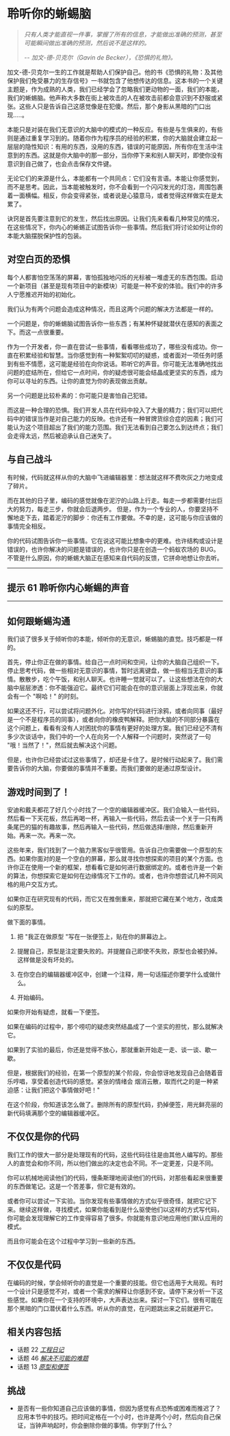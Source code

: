 # 聆听你的蜥蜴脑
<!-- 2020.04.15 -->

> _只有人类才能直视一件事，掌握了所有的信息，才能做出准确的预测，甚至可能瞬间做出准确的预测，然后说不是这样的。_
>
> _-- 加文-德-贝克尔（Gavin de Becker），《恐惧的礼物》。_

加文-德-贝克尔一生的工作就是帮助人们保护自己。他的书《恐惧的礼物：及其他保护我们免受暴力的生存信号》一书就包含了他想传达的信息。这本书的一个关键主题是，作为成熟的人类，我们已经学会了忽略我们更动物的一面，我们的本能，我们的蜥蜴脑。他声称大多数在街上被攻击的人在被攻击前都会意识到不舒服或紧张。这些人只是告诉自己这感觉像是在犯傻。然后，那个身影从黑暗的门口出现.....。

本能只是对装在我们无意识的大脑中的模式的一种反应。有些是与生俱来的，有些则是通过重复学习到的。随着你作为程序员的经验的积累，你的大脑就会建立起一层层的隐性知识：有用的东西，没用的东西，错误的可能原因，所有你在生活中注意到的东西。这就是你大脑中的那一部分，当你停下来和别人聊天时，即使你没有意识到自己做了，也会点击保存文件键。

无论它们的来源是什么，本能都有一个共同点：它们没有言语。本能让你感觉到，而不是思考。因此，当本能被触发时，你不会看到一个闪闪发光的灯泡，周围包裹着一面横幅。相反，你会变得紧张，或者说是心猿意马，或者觉得这样做实在是太累了。

诀窍是首先要注意到它的发生，然后找出原因。让我们先来看看几种常见的情况，在这些情况下，你内心的蜥蜴正试图告诉你一些事情。然后我们将讨论如何让你的本能大脑摆脱保护性的包装。

## 对空白页的恐惧
每个人都害怕空荡荡的屏幕，害怕孤独地闪烁的光标被一堆虚无的东西包围。启动一个新项目（甚至是现有项目中的新模块）可能是一种不安的体验。我们中的许多人宁愿推迟开始的初始化。

我们认为有两个问题会造成这种情况，而且这两个问题的解决方法都是一样的。

一个问题是，你的蜥蜴脑试图告诉你一些东西；有某种怀疑就潜伏在感知的表面之下。而这一点很重要。

作为一个开发者，你一直在尝试一些事情，看看哪些成功了，哪些没有成功。你一直在积累经验和智慧。当你感觉到有一种絮絮叨叨的疑惑，或者面对一项任务时感到有些不情愿，这可能是经验在向你说话。聆听它的声音。你可能无法准确地找出问题的症结所在，但给它一点时间，你的疑虑很可能会结晶成更坚实的东西，成为你可以寻址的东西。让你的直觉为你的表现做出贡献。

另一个问题是比较朴素的：你可能只是害怕自己犯错。

而这是一种合理的恐惧。我们开发人员在代码中投入了大量的精力；我们可以把代码中的错误当作是对自己能力的反映。也许还有一种冒牌货综合症的因素；我们可能认为这个项目超出了我们的能力范围。我们无法看到自己要怎么到达终点；我们会走得太远，然后被迫承认自己迷失了。

## 与自己战斗
有时候，代码就这样从你的大脑中飞进编辑器里：想法就这样不费吹灰之力地变成了碎片。

而在其他的日子里，编码的感觉就像在泥泞的山路上行走。每走一步都需要付出巨大的努力，每走三步，你就会后退两步。
但是，作为一个专业的人，你要坚持不懈地走下去，踏着泥泞的脚步：你还有工作要做。不幸的是，这可能与你应该做的事情完全相反。

你的代码试图告诉你一些事情。它在说这可能比想象中的更难。也许结构或设计是错误的，也许你解决的问题是错误的，也许你只是在创造一个蚂蚁农场的 BUG。不管是什么原因，你的蜥蜴大脑正在感知来自代码的反馈，它拼命地想让你去听。

---
## 提示 61 聆听你内心蜥蜴的声音
---

## 如何跟蜥蜴沟通
我们谈了很多关于倾听你的本能，倾听你的无意识，蜥蜴脑的直觉。技巧都是一样的。

首先，停止你正在做的事情。给自己一点时间和空间，让你的大脑自己组织一下。停止思考代码，做一些相对无意识的事情，暂时远离键盘，做一些相当无意识的事情。散散步，吃个午饭，和别人聊天。也许睡一觉就可以了。让这些想法在你的大脑中层层渗透：你不能强迫它。最终它们可能会在你的意识层面上浮现出来，你就会有一个 "啊哈！" 的时刻。

如果这还不行，可以尝试将问题外化。对你写的代码进行涂鸦，或者向同事（最好是一个不是程序员的同事），或者向你的橡皮鸭解释。把你大脑的不同部分暴露在这个问题上，看看有没有人对困扰你的事情有更好的处理方案。我们已经记不清有多少次谈话中，我们中的一个人在向另一个人解释一个问题时，突然说了一句 "哦！当然了！"，然后就去解决这个问题。

但是，也许你已经尝试过这些事情了，却还是卡住了。是时候行动起来了。我们需要告诉你的大脑，你要做的事情并不重要。而我们要做的是通过原型设计。

## 游戏时间到了！
安迪和戴夫都花了好几个小时找了一个空的编辑器缓冲区。我们会输入一些代码，然后看一下天花板，然后再喝一杯，再输入一些代码，然后去读一个关于一只有两条尾巴的猫的有趣故事，然后再输入一些代码，然后做选择/删除，然后重新开始。再来一次。再来一次。

这些年来，我们找到了一个脑力黑客似乎很管用。告诉自己你需要做一个原型的东西。如果你面对的是一个空白的屏幕，那么就寻找你想探索的项目的某个方面。也许你正在使用一个新的框架，想看看它是如何进行数据绑定的。或者也许是一个新的算法，你想探索它是如何在边缘情况下工作的。或者，也许你想尝试几种不同风格的用户交互方式。

如果你正在研究现有的代码，而它又在推倒重来，那就把它藏在某个地方，改成类似的原型。

做下面的事情。

1. 把 "我正在做原型 "写在一张便签上，贴在你的屏幕边上。

2. 提醒自己，原型是注定要失败的。并提醒自己即使不失败，原型也会被扔掉。这样做是没有坏处的。

3. 在你空白的编辑器缓冲区中，创建一个注释，用一句话描述你要学什么或做什么。

4. 开始编码。

如果你开始有疑虑，就看一下便签。

如果在编码的过程中，那个唠叨的疑虑突然结晶成了一个坚实的担忧，那么就解决它。

如果到了实验的最后，你还是觉得不放心，那就重新开始走一走、谈一谈、歇一歇。

但是，根据我们的经验，在第一个原型的某个阶段，你会惊讶地发现自己会随着音乐哼唱，享受着创造代码的感觉。紧张的情绪会
烟消云散，取而代之的是一种紧迫感：让我们把这个事情做好吧！"

在这个阶段，你知道该怎么做了。删除所有的原型代码，扔掉便签，用光鲜亮丽的新代码填满那个空的编辑器缓冲区。

## 不仅仅是你的代码
我们工作的很大一部分是处理现有的代码，这些代码往往是由其他人编写的。那些人的直觉会和你不同，所以他们做出的决定也会不同。不一定更差，只是不同。

你可以机械地阅读他们的代码，慢条斯理地阅读他们的代码，对那些看起来很重要的东西做笔记。这是一个苦差事，但它是有效的。

或者你可以尝试一下实验。当你发现有些事情做的方式似乎很奇怪，就把它记下来。继续这样做，寻找模式，如果你能看到是什么驱使他们以这样的方式写代码，你可能会发现理解它的工作变得容易了很多。你就能有意识地应用他们默认应用的模式。

而且你可能会在这个过程中学习到一些新的东西。

## 不仅仅是代码
在编码的时候，学会倾听你的直觉是一个重要的技能。但它也适用于大局观。有时一个设计只是感觉不对，或者一个需求的解释让你感到不安。请停下来分析一下这些感觉。如果你在一个支持的环境中，大声表达出来。探讨一下它们。很有可能在那个黑暗的门口潜伏着什么东西。听从你的直觉，在问题跳出来之前就避开它。

## 相关内容包括
- 话题 22 [_工程日记_](../Chapter3/工程日记.md)
- 话题 46 [_解决不可能的难题_](../Chapter8/解决不可能的难题.md)
- 话题 13 [_原型和便签_](../Chapter2/原型和便签.md)

## 挑战
- 是否有一些你知道自己应该做的事情，但因为感觉有点恐怖或困难而推迟了？应用本节中的技巧。把时间定格在一个小时，也许是两个小时，然后向自己保证，当钟声响起时，你会删除你做的事情。你学到了什么？
